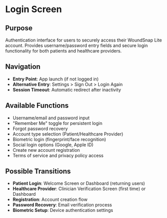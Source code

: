 # Login Screen

## Purpose
Authentication interface for users to securely access their WoundSnap Lite account. Provides username/password entry fields and secure login functionality for both patients and healthcare providers.

## Navigation
- **Entry Point**: App launch (if not logged in)
- **Alternative Entry**: Settings > Sign Out > Login Again
- **Session Timeout**: Automatic redirect after inactivity

## Available Functions
- Username/email and password input
- "Remember Me" toggle for persistent login
- Forgot password recovery
- Account type selection (Patient/Healthcare Provider)
- Biometric login (fingerprint/face recognition)
- Social login options (Google, Apple ID)
- Create new account registration
- Terms of service and privacy policy access

## Possible Transitions
- **Patient Login**: Welcome Screen or Dashboard (returning users)
- **Healthcare Provider**: Clinician Verification Screen (first time) or Dashboard
- **Registration**: Account creation flow
- **Password Recovery**: Email verification process
- **Biometric Setup**: Device authentication settings
